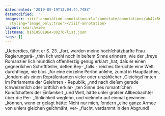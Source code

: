 ```yaml
---
datecreated: '2019-09-19T12:04:44.748Z'
datemodified: ''
imagescr: <iiif-annotation annotationurl="/annotate/annotations/ab42c560-dad5-11e9-bf4d-5cf9388d1834.json"
  styling="image_only:true"></iiif-annotation>
layout: searchview
listname: bsb10501964-00276-list.json
tags: []
---
```

„Ueberdies, fährt er S. 23.
„fort, werden meine hochſchätzbarſte Frau Regierungsrä-
„thin ſich wohl noch in beſtem Sinne erinnern, wie der
„freye Romanzier ſich mündlich offenherzig genug erklärt
„hat, daſs er einen gegneriſchen Schriftſteller, deſſen Bey-
„falls - reiches Gerüchte eine Welt durchfliege, nie blos
„für eine einzelne Perſon anſehe, zumal in Hauptſachen,
„ſondern als einen Repräſentanten vieler oder unzählicher
„Gleichgeſinnten im Parlamente der Gelehrten - Republik,
„nnd nach dieſem gerade ſchweizeriſch oder brittiſch erklär-
„ten Sinne des romantiſchen Kundſchafters der Einſamkeit
„und Welt, hätte unſer groſser Allbeobachter über die Per-
„ſönlichkeit wegſehn, und vielmehr auf einmal gewinnen
„können, wenn er geſagt hätte: Nicht nur mich, ſondern
„eine ganze Armee von unſers gleichen geſchmäht, ver-
„flucht, verdammt in den Abgrund!